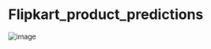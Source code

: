 # Flipkart_product_predictions
![image](https://user-images.githubusercontent.com/60474966/114274102-82e8af00-9a3a-11eb-83b7-614eff84f15e.png)
